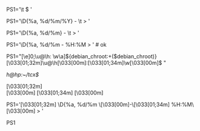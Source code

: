 PS1='\t \$ '

PS1='\D{%a, %d/%m/%Y} - \t > '

PS1='\D{%a, %d/%m} - \t > '

PS1='\D{%a, %d/%m - %H:%M > '			# ok



PS1="\[\e]0;\u@\h: \w\a\]${debian_chroot:+($debian_chroot)}\[\033[01;32m\]\u@\h\[\033[00m\]:\[\033[01;34m\]\w\[\033[00m\]\$ "

*h@hp:~/tcx$*


\[\033[01;32m\]\
\[\033[00m\]
\[\033[01;34m\]
\[\033[00m\]

PS1='\[\033[01;32m\] \\D{%a, %d/%m \\[\033[00m\]-\\[\033[01;34m\] %H:%M\\[\033[00m\] > '


PS1
